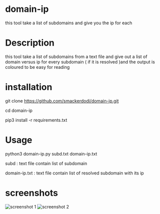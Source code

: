 # domain-ip
this tool take a list of subdomains and give you the ip for each 
# Description 
this tool take a list of subdomains from a text file and give out a list of domain versus ip for every subdomain ( if it is resolved )and the output is coloured to be easy for reading 
# installation 
git clone https://github.com/smackerdodi/domain-ip.git

cd domain-ip

pip3 install -r requirements.txt
# Usage 
python3 domain-ip.py subd.txt domain-ip.txt

subd          : text file contain list of subdomain

domain-ip.txt : text file contain list of resolved subdomain with its ip 
# screenshots 
![screenshot 1 ](https://github.com/smackerdodi/domain-ip/blob/master/1.JPG)
![screenshot 2 ](https://github.com/smackerdodi/domain-ip/blob/master/2.JPG)
